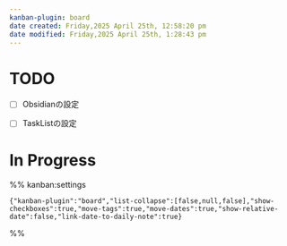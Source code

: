 ```yaml
---
kanban-plugin: board
date created: Friday,2025 April 25th, 12:58:20 pm
date modified: Friday,2025 April 25th, 1:28:43 pm
---
```


# TODO

- [ ] Obsidianの設定
- [ ] TaskListの設定


# In Progress





%% kanban:settings
```
{"kanban-plugin":"board","list-collapse":[false,null,false],"show-checkboxes":true,"move-tags":true,"move-dates":true,"show-relative-date":false,"link-date-to-daily-note":true}
```
%%